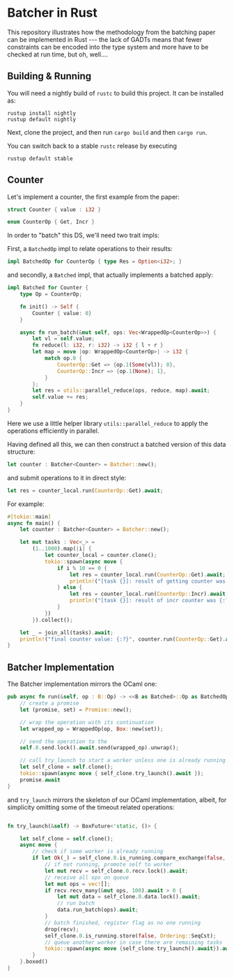 # Batcher in Rust

This repository illustrates how the methodology from the batching
paper can be implemented in Rust --- the lack of GADTs means that
fewer constraints can be encoded into the type system and more have to
be checked at run time, but oh, well....

## Building & Running

You will need a nightly build of `rustc` to build this project. It can be installed as:

```
rustup install nightly
rustup default nightly
```

Next, clone the project, and then run `cargo build` and then `cargo run`.

You can switch back to a stable `rustc` release by executing

```
rustup default stable
```

## Counter 

Let's implement a counter, the first example from the paper:

```rust
struct Counter { value : i32 }

enum CounterOp { Get, Incr }
```

In order to "batch" this DS, we'll need two trait impls:

First, a `BatchedOp` impl to relate operations to their results:
```rust
impl BatchedOp for CounterOp { type Res = Option<i32>; }
```

and secondly, a `Batched` impl, that actually implements a batched apply:

```rust
impl Batched for Counter {
    type Op = CounterOp;

    fn init() -> Self {
        Counter { value: 0}
    }

    async fn run_batch(&mut self, ops: Vec<WrappedOp<CounterOp>>) {
        let vl = self.value;
        fn reduce(l: i32, r: i32) -> i32 { l + r }
        let map = move |op: WrappedOp<CounterOp>| -> i32 {
            match op.0 {
                CounterOp::Get => {op.1(Some(vl)); 0},
                CounterOp::Incr => {op.1(None); 1},
            }
        };
        let res = utils::parallel_reduce(ops, reduce, map).await;
        self.value += res;
    }
}
```

Here we use a little helper library `utils::parallel_reduce` to apply
the operations efficiently in parallel.

Having defined all this, we can then construct a batched version of this data structure:
```rust
let counter : Batcher<Counter> = Batcher::new();
```

and submit operations to it in direct style:
```rust
let res = counter_local.run(CounterOp::Get).await;
```

For example:
```rust
#[tokio::main]
async fn main() {
    let counter : Batcher<Counter> = Batcher::new();

    let mut tasks : Vec<_> =
        (1..1000).map(|i| {
            let counter_local = counter.clone();
            tokio::spawn(async move {
                if i % 10 == 0 {
                    let res = counter_local.run(CounterOp::Get).await;
                    println!("[task {}]: result of getting counter was {:?}", i, res)
                } else {
                    let res = counter_local.run(CounterOp::Incr).await;
                    println!("[task {}]: result of incr counter was {:?}", i, res)
                }
            })
        }).collect();

    let _ = join_all(tasks).await;
    println!("final counter value: {:?}", counter.run(CounterOp::Get).await);
}
```

## Batcher Implementation

The Batcher implementation mirrors the OCaml one:

```rust
pub async fn run(&self, op : B::Op) -> <<B as Batched>::Op as BatchedOp>::Res {
    // create a promise
    let (promise, set) = Promise::new();

    // wrap the operation with its continuation
    let wrapped_op = WrappedOp(op, Box::new(set));

    // send the operation to the
    self.0.send.lock().await.send(wrapped_op).unwrap();

    // call try_launch to start a worker unless one is already running
    let self_clone = self.clone();
    tokio::spawn(async move { self_clone.try_launch().await });
    promise.await
}
```
 

and `try_launch` mirrors the skeleton of our OCaml implementation, albeit, for simplicity omitting some of the timeout related operations:
```rust

fn try_launch(&self) -> BoxFuture<'static, ()> {

    let self_clone = self.clone();
    async move {
        // check if some worker is already running
        if let Ok(_) = self_clone.0.is_running.compare_exchange(false, true, Ordering::SeqCst, Ordering::SeqCst) {
            // if not running, promote self to worker
            let mut recv = self_clone.0.recv.lock().await;
            // receive all ops on queue
            let mut ops = vec![];
            if recv.recv_many(&mut ops, 100).await > 0 {
                let mut data = self_clone.0.data.lock().await;
                // run batch
                data.run_batch(ops).await;
            }
            // batch finished, register flag as no one running
            drop(recv);
            self_clone.0.is_running.store(false, Ordering::SeqCst);
            // queue another worker in case there are remaining tasks
            tokio::spawn(async move {self_clone.try_launch().await}).await;
        } 
    }.boxed()
}

```
